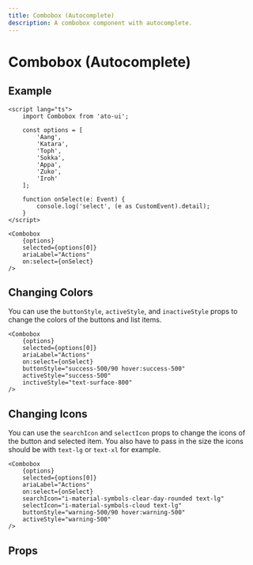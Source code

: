```yaml
---
title: Combobox (Autocomplete)
description: A combobox component with autocomplete.
---
```


<script>
	import Usage from '../Usage.svelte';
    import PropsTable from './PropsTable.svelte';
    import docs from '$lib/components/combobox/Combobox.svelte?raw&sveld';
    import Combobox from '$lib/components/combobox/Combobox.svelte';

    const options = [
		'Aang',
		'Katara',
		'Toph',
		'Sokka',
		'Appa',
		'Zuko',
		'Iroh',
		'Momo'
	];
</script>

# Combobox (Autocomplete)

## Example

<Usage padding="pt-2 pb-62">
    <Combobox
		{options}
		selected={options[0]}
		ariaLabel="Actions"
		searchIcon="text-xl i-material-symbols-search-check-rounded"
		selectIcon="text-xl i-material-symbols-check-small-rounded"
	/>
</Usage>

```svelte
<script lang="ts">
	import Combobox from 'ato-ui';

	const options = [
		'Aang',
		'Katara',
		'Toph',
		'Sokka',
		'Appa',
		'Zuko',
		'Iroh'
	];

	function onSelect(e: Event) {
		console.log('select', (e as CustomEvent).detail);
	}
</script>

<Combobox
    {options}
    selected={options[0]}
    ariaLabel="Actions"
    on:select={onSelect}
/>
```

## Changing Colors

You can use the `buttonStyle`, `activeStyle`, and `inactiveStyle` props to change the colors of the buttons and list items.

<Usage padding="pt-2 pb-62">
    <Combobox
		{options}
		selected={options[0]}
		ariaLabel="Actions"
        buttonStyle="success-500/90 hover:success-500"
		activeStyle="success-500"
	/>
</Usage>

```svelte
<Combobox
    {options}
    selected={options[0]}
    ariaLabel="Actions"
    on:select={onSelect}
    buttonStyle="success-500/90 hover:success-500"
	activeStyle="success-500"
    inctiveStyle="text-surface-800"
/>
```

## Changing Icons

You can use the `searchIcon` and `selectIcon` props to change the icons of the button and selected item. You also have to pass in the size the icons should be with `text-lg` or `text-xl` for example.

<Usage padding="pt-2 pb-62">
    <Combobox
		{options}
		selected={options[0]}
		ariaLabel="Actions"
        searchIcon="i-material-symbols-clear-day-rounded text-lg"
		selectIcon="i-material-symbols-cloud text-lg"
		buttonStyle="warning-500/90 hover:warning-500"
		activeStyle="warning-500"
	/>
</Usage>

```svelte
<Combobox
    {options}
    selected={options[0]}
    ariaLabel="Actions"
    on:select={onSelect}
    searchIcon="i-material-symbols-clear-day-rounded text-lg"
    selectIcon="i-material-symbols-cloud text-lg"
    buttonStyle="warning-500/90 hover:warning-500"
    activeStyle="warning-500"
/>
```

## Props

<PropsTable props={docs.props} />